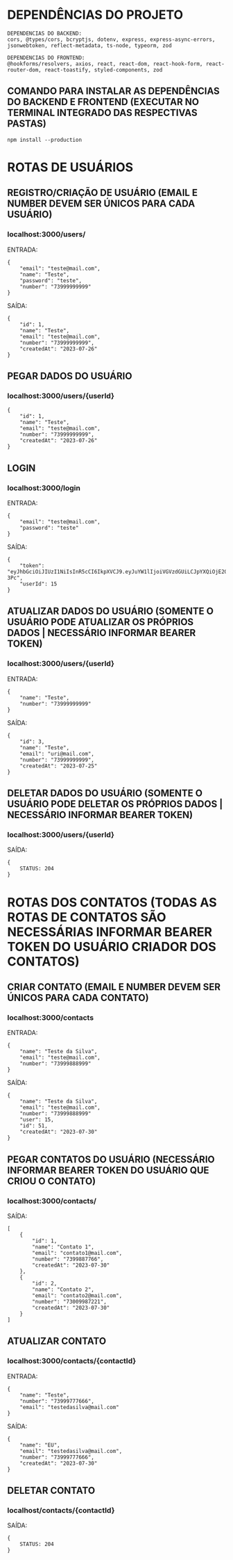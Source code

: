 # DEPENDÊNCIAS DO PROJETO
    DEPENDENCIAS DO BACKEND:
    cors, @types/cors, bcryptjs, dotenv, express, express-async-errors, jsonwebtoken, reflect-metadata, ts-node, typeorm, zod

    DEPENDENCIAS DO FRONTEND:
    @hookforms/resolvers, axios, react, react-dom, react-hook-form, react-router-dom, react-toastify, styled-components, zod

## COMANDO PARA INSTALAR AS DEPENDÊNCIAS DO BACKEND E FRONTEND (EXECUTAR NO TERMINAL INTEGRADO DAS RESPECTIVAS PASTAS)
	npm install --production
    

# ROTAS DE USUÁRIOS

## REGISTRO/CRIAÇÃO DE USUÁRIO (EMAIL E NUMBER DEVEM SER ÚNICOS PARA CADA USUÁRIO)

### localhost:3000/users/

ENTRADA:
     
    {
    	"email": "teste@mail.com",
     	"name": "Teste",
    	"password": "teste",
     	"number": "73999999999"
    }

SAÍDA:

    {
    	"id": 1,
    	"name": "Teste",
    	"email": "teste@mail.com",
    	"number": "73999999999",
    	"createdAt": "2023-07-26"
    }

## PEGAR DADOS DO USUÁRIO

### localhost:3000/users/{userId}

    {
    	"id": 1,
    	"name": "Teste",
    	"email": "teste@mail.com",
    	"number": "73999999999",
    	"createdAt": "2023-07-26"
    }

## LOGIN

### localhost:3000/login

ENTRADA:

    {
    	"email": "teste@mail.com",
    	"password": "teste"
    }

SAÍDA:

    {
    	"token": "eyJhbGciOiJIUzI1NiIsInR5cCI6IkpXVCJ9.eyJuYW1lIjoiVGVzdGUiLCJpYXQiOjE2OTA3NDEyNDUsImV4cCI6MTY5MDgyNzY0NSwic3ViIjoiMTUifQ.9CcrbkomdJ6927udWfwzrAGQJiM7Ehx5Agu4vNM-3Pc",
    	"userId": 15
    }

## ATUALIZAR DADOS DO USUÁRIO (SOMENTE O USUÁRIO PODE ATUALIZAR OS PRÓPRIOS DADOS | NECESSÁRIO INFORMAR BEARER TOKEN)

### localhost:3000/users/{userId}

ENTRADA: 

    {
	    "name": "Teste",
	    "number": "73999999999"
    }

SAÍDA: 

    {
    	"id": 3,
    	"name": "Teste",
    	"email": "uri@mail.com",
    	"number": "73999999999",
    	"createdAt": "2023-07-25"
    }

## DELETAR DADOS DO USUÁRIO (SOMENTE O USUÁRIO PODE DELETAR OS PRÓPRIOS DADOS | NECESSÁRIO INFORMAR BEARER TOKEN)

### localhost:3000/users/{userId}

SAÍDA: 
    
    {
        STATUS: 204
    }

# ROTAS DOS CONTATOS (TODAS AS ROTAS DE CONTATOS SÃO NECESSÁRIAS INFORMAR BEARER TOKEN DO USUÁRIO CRIADOR DOS CONTATOS)

## CRIAR CONTATO (EMAIL E NUMBER DEVEM SER ÚNICOS PARA CADA CONTATO)

### localhost:3000/contacts

ENTRADA:

    {
    	"name": "Teste da Silva",
    	"email": "teste@mail.com",
    	"number": "73999888999"
    }

SAÍDA:

    {
    	"name": "Teste da Silva",
    	"email": "teste@mail.com",
    	"number": "73999888999"
    	"user": 15,
    	"id": 51,
    	"createdAt": "2023-07-30"
    }

## PEGAR CONTATOS DO USUÁRIO (NECESSÁRIO INFORMAR BEARER TOKEN DO USUÁRIO QUE CRIOU O CONTATO)

### localhost:3000/contacts/

SAÍDA: 

    [
    	{
    		"id": 1,
    		"name": "Contato 1",
    		"email": "contato1@mail.com",
    		"number": "7399887766",
    		"createdAt": "2023-07-30"
    	},
    	{
    		"id": 2,
    		"name": "Contato 2",
    		"email": "contato2@mail.com",
    		"number": "73009987221",
    		"createdAt": "2023-07-30"
    	}
    ]

## ATUALIZAR CONTATO

### localhost:3000/contacts/{contactId}

ENTRADA: 

    {
    	"name": "Teste",
    	"number": "73999777666",
    	"email": "testedasilva@mail.com"
    }

SAÍDA: 

    {
    	"name": "EU",
    	"email": "testedasilva@mail.com",
    	"number": "73999777666",
    	"createdAt": "2023-07-30"
    }

## DELETAR CONTATO

### localhost/contacts/{contactId}

SAÍDA: 

    {
        STATUS: 204
    }
